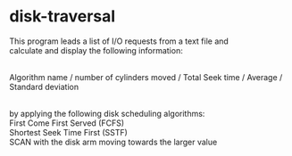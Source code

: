 # disk-traversal
This program leads a list of I/O requests from a text file and</br>
calculate and display the following information: </br></br>

Algorithm name / number of cylinders moved / Total Seek time / Average / Standard deviation</br></br>

by applying the following disk scheduling algorithms:</br>
First Come First Served (FCFS)</br>
Shortest Seek Time First (SSTF)</br>
SCAN with the disk arm moving towards the larger value</br>
